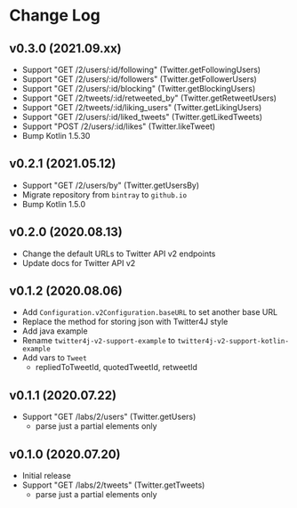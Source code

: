 Change Log
==========

v0.3.0 (2021.09.xx)
-------------------
- Support "GET /2/users/:id/following" (Twitter.getFollowingUsers)
- Support "GET /2/users/:id/followers" (Twitter.getFollowerUsers)
- Support "GET /2/users/:id/blocking" (Twitter.getBlockingUsers)
- Support "GET /2/tweets/:id/retweeted_by" (Twitter.getRetweetUsers)
- Support "GET /2/tweets/:id/liking_users" (Twitter.getLikingUsers)
- Support "GET /2/users/:id/liked_tweets" (Twitter.getLikedTweets)
- Support "POST /2/users/:id/likes" (Twitter.likeTweet)
- Bump Kotlin 1.5.30

v0.2.1 (2021.05.12)
-------------------
- Support "GET /2/users/by" (Twitter.getUsersBy)
- Migrate repository from `bintray` to `github.io`
- Bump Kotlin 1.5.0

v0.2.0 (2020.08.13)
-------------------
- Change the default URLs to Twitter API v2 endpoints
- Update docs for Twitter API v2

v0.1.2 (2020.08.06)
-------------------
- Add `Configuration.v2Configuration.baseURL` to set another base URL
- Replace the method for storing json with Twitter4J style
- Add java example
- Rename `twitter4j-v2-support-example` to `twitter4j-v2-support-kotlin-example`
- Add vars to `Tweet`
  - repliedToTweetId, quotedTweetId, retweetId

v0.1.1 (2020.07.22)
-------------------
- Support "GET /labs/2/users" (Twitter.getUsers)
  - parse just a partial elements only

v0.1.0 (2020.07.20)
-------------------
- Initial release
- Support "GET /labs/2/tweets" (Twitter.getTweets)
  - parse just a partial elements only
